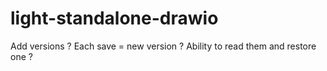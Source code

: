 # light-standalone-drawio

Add versions ? Each save = new version ? Ability to read them and restore one ?
